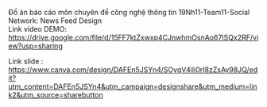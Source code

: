 Đồ án báo cáo môn chuyên đề công nghệ thông tin
19Nh11-Team11-Social Network: News Feed Design
<br>
Link video DEMO: https://drive.google.com/file/d/15FF7ktZxwxp4CJnwhmOsnAo67ISQx2RF/view?usp=sharing

Link slide : https://www.canva.com/design/DAFEn5JSYn4/SOyqV4iIi0rI8zZsAy98JQ/edit?utm_content=DAFEn5JSYn4&utm_campaign=designshare&utm_medium=link2&utm_source=sharebutton
